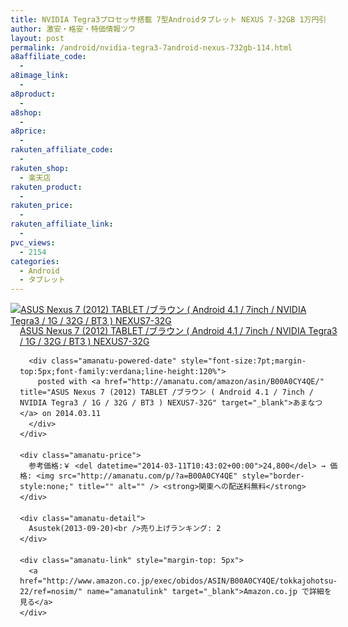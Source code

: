 ```yaml
---
title: NVIDIA Tegra3プロセッサ搭載 7型Androidタブレット NEXUS 7-32GB 1万円引特価1万4千円台！関東配送料無料！
author: 激安・格安・特価情報ツウ
layout: post
permalink: /android/nvidia-tegra3-7android-nexus-732gb-114.html
a8affiliate_code:
  - 
a8image_link:
  - 
a8product:
  - 
a8shop:
  - 
a8price:
  - 
rakuten_affiliate_code:
  - 
rakuten_shop:
  - 楽天店
rakuten_product:
  - 
rakuten_price:
  - 
rakuten_affiliate_link:
  - 
pvc_views:
  - 2154
categories:
  - Android
  - タブレット
---
```

<div class="amanatu-box" style="margin-bottom:0px;">
  <div class="amanatu-image" style="float:left;">
    <a href="http://www.amazon.co.jp/exec/obidos/ASIN/B00A0CY4QE/tokkajohotsu-22/ref=nosim/" name="amanatulink" target="_blank"><img src="http://i1.wp.com/ecx.images-amazon.com/images/I/41bW93gfIKL._SL160_.jpg?w=546" alt="ASUS Nexus 7 (2012) TABLET /ブラウン ( Android 4.1 / 7inch / NVIDIA Tegra3 / 1G / 32G / BT3 ) NEXUS7-32G" style="border: none;" data-recalc-dims="1" /></a>
  </div>
  
  <div class="amanatu-info" style="float:left;margin-left:15px;line-height:120%">
    <div class="amanatu-name" style="margin-bottom:10px;line-height:120%">
      <a href="http://www.amazon.co.jp/exec/obidos/ASIN/B00A0CY4QE/tokkajohotsu-22/ref=nosim/" name="amanatulink" target="_blank">ASUS Nexus 7 (2012) TABLET /ブラウン ( Android 4.1 / 7inch / NVIDIA Tegra3 / 1G / 32G / BT3 ) NEXUS7-32G</a> 
      
      <div class="amanatu-powered-date" style="font-size:7pt;margin-top:5px;font-family:verdana;line-height:120%">
        posted with <a href="http://amanatu.com/amazon/asin/B00A0CY4QE/" title="ASUS Nexus 7 (2012) TABLET /ブラウン ( Android 4.1 / 7inch / NVIDIA Tegra3 / 1G / 32G / BT3 ) NEXUS7-32G" target="_blank">あまなつ</a> on 2014.03.11
      </div>
    </div>
    
    <div class="amanatu-price">
      参考価格:￥ <del datetime="2014-03-11T10:43:02+00:00">24,800</del> → 価格: <img src="http://amanatu.com/p/?a=B00A0CY4QE" style="border-style:none;" title="" alt="" /> <strong>関東への配送料無料</strong>
    </div>
    
    <div class="amanatu-detail">
      Asustek(2013-09-20)<br />売り上げランキング: 2
    </div>
    
    <div class="amanatu-link" style="margin-top: 5px">
      <a href="http://www.amazon.co.jp/exec/obidos/ASIN/B00A0CY4QE/tokkajohotsu-22/ref=nosim/" name="amanatulink" target="_blank">Amazon.co.jp で詳細を見る</a>
    </div>
  </div>
  
  <div class="amanatu-footer" style="clear: left">
  </div>
</div>